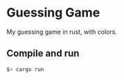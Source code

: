 # Guessing Game

My guessing game in rust, with colors.  

## Compile and run

```bash
$> cargo run  
```